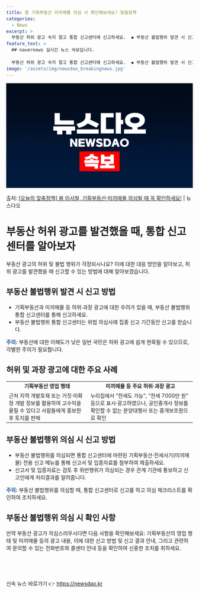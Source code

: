 ```yaml
---
title: 봄 기획부동산 미끼매물 의심 시 확인해보세요! 맞춤정책
categories:
  - News
excerpt: >
  부동산 허위 광고 속지 말고 통합 신고센터에 신고하세요.  ◆ 부동산 불법행위 발견 시 신고하세요!  기획부…
feature_text: >
  ## navernews 실시간 뉴스 속보입니다.

  부동산 허위 광고 속지 말고 통합 신고센터에 신고하세요.  ◆ 부동산 불법행위 발견 시 신고하세요!  기획부…
image: '/assets/img/newsdao_breakingnews.jpg'
---
```


![뉴스다오 속보](/assets/img/newsdao_breakingnews.jpg)

<p>출처: <a href="https://newsdao.kr/3579" rel="dofollow">[오늘의 맞춤정책] 봄 이사철, 기획부동산·미끼매물 의심될 때 꼭 확인하세요!</a> | 뉴스다오</p>

<h1>부동산 허위 광고를 발견했을 때, 통합 신고센터를 알아보자 </h1>
<p data-ke-size="size16">부동산 광고의 허위 및 불법 행위가 걱정되시나요? 이에 대한 대응 방안을 알아보고, 허위 광고를 발견했을 때 신고할 수 있는 방법에 대해 알아보겠습니다.</p>

<h2 data-ke-size="size26">부동산 불법행위 발견 시 신고 방법</h2>
<ul>
	<li>기획부동산과 미끼매물 등 허위·과장 광고에 대한 우려가 있을 때, 부동산 불법행위 통합 신고센터를 통해 신고하세요.</li>
	<li>부동산 불법행위 통합 신고센터는 위법 의심사례 집중 신고 기간동안 신고를 받습니다.</li>
</ul>

<p data-ke-size="size16"><b><span style="color: #1a5490;">주의:</span></b> 부동산에 대한 이해도가 낮은 일반 국민은 허위 광고에 쉽게 현혹될 수 있으므로, 각별한 주의가 필요합니다.</p>

<h2 data-ke-size="size26">허위 및 과장 광고에 대한 주요 사례</h2>
<table>
	<tr>
		<td style="text-align: center; height: 17px;"><b>기획부동산 영업 행태</b></td>
		<td style="text-align: center; height: 17px;"><b>미끼매물 등 주요 허위·과장 광고</b></td>
	</tr>
	<tr>
		<td>근처 지역 개발호재 또는 거짓·미확정 개발 정보를 활용하여 고수익을 올릴 수 있다고 사람들에게 홍보한 후 토지를 판매</td>
		<td>누리집에서 “전세도 가능”, “전세 7000만 원” 등으로 표시·광고하였으나, 공인중개사 정보를 확인할 수 없는 분양대행사 또는 중개보조원으로 확인</td>
	</tr>
</table>

<h2 data-ke-size="size26">부동산 불법행위 의심 시 신고 방법</h2>
<ul>
	<li>부동산 불법행위를 의심되면 통합 신고센터에 마련된 기획부동산·전세사기(미끼매물) 전용 신고 메뉴를 통해 신고서 및 입증자료를 첨부하여 제출하세요.</li>
	<li>신고서 및 입증자료는 검토 후 위반행위가 의심되는 경우 관계 기관에 통보하고 신고인에게 처리결과를 알려줍니다.</li>
</ul>

<p data-ke-size="size16"><b><span style="color: #1a5490;">주의:</span></b> 부동산 불법행위를 의심할 때, 통합 신고센터로 신고를 하고 의심 체크리스트를 확인하여 조치하세요.</p>

<h2 data-ke-size="size26">부동산 불법행위 의심 시 확인 사항</h2>
<p data-ke-size="size16">만약 부동산 광고가 의심스러우시다면 다음 사항을 확인해보세요: 기획부동산의 영업 행태 및 미끼매물 등의 광고 내용, 이에 대한 신고 방법 및 신고 결과 안내, 그리고 관련하여 문의할 수 있는 전화번호와 콜센터 안내 등을 확인하여 신중한 조치를 취하세요.</p>

<p data-ke-size="size16">&nbsp;</p>
<p data-ke-size="size16">&nbsp;</p> 

신속 뉴스 바로가기 👉 <a href="https://newsdao.kr" rel="dofollow">https://newsdao.kr</a>


